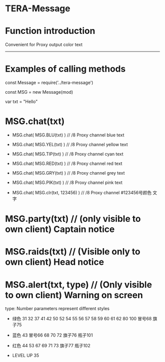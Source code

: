 TERA-Message
======

# Function introduction

Convenient for Proxy output color text

------

# Examples of calling methods

const Message = require('../tera-message')

const MSG = new Message(mod)

var txt = "Hello"

# MSG.chat(txt)

- MSG.chat( MSG.BLU(txt) )    // /8 Proxy channel blue text

- MSG.chat( MSG.YEL(txt) )    // /8 Proxy channel yellow text

- MSG.chat( MSG.TIP(txt) )    // /8 Proxy channel cyan text

- MSG.chat( MSG.RED(txt) )    // /8 Proxy channel red text

- MSG.chat( MSG.GRY(txt) )    // /8 Proxy channel grey text

- MSG.chat( MSG.PIK(txt) )    // /8 Proxy channel pink text

- MSG.chat( MSG.clr(txt, 123456) )    // /8 Proxy channel #123456号颜色 文字

# MSG.party(txt) // (only visible to own client) Captain notice

# MSG.raids(txt) // (Visible only to own client) Head notice

# MSG.alert(txt, type) // (Only visible to own client) Warning on screen

type: Number parameters represent different styles

- 绿色 31 32 37 41 42 50 52 54 55 56 57 58 59 60 61 62 80 100	冒号68	旗子75

- 蓝色 43	冒号66 68 70 72	旗子76	瓶子101

- 红色 44 53 67 69 71 73	旗子77	瓶子102

- LEVEL UP 35
